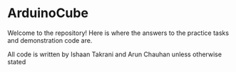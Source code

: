 # ArduinoCube

Welcome to the repository!
Here is where the answers to the practice tasks and demonstration code are.

All code is written by Ishaan Takrani and Arun Chauhan unless otherwise stated
